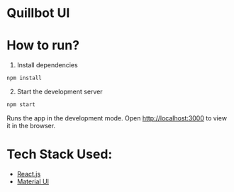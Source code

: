 # Quillbot UI

# How to run?

 1. Install dependencies
 
 ```sh 
 npm install
 ```
 
 2. Start the development server
 
 ```sh
 npm start
 ```

Runs the app in the development mode.
Open [http://localhost:3000](http://localhost:3000) to view it in the browser.

<!-- Also, available [here](). -->


# Tech Stack Used:

 - [React.js](https://reactjs.org/tutorial/tutorial.html)
 - [Material UI](https://mui.com/)

